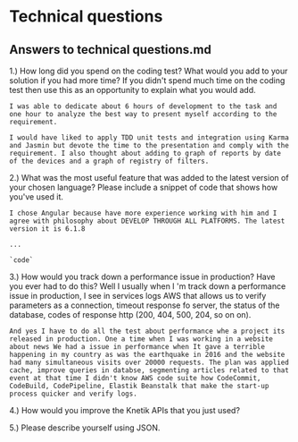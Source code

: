 # Technical questions

## Answers to technical questions.md

1.) How long did you spend on the coding test? What would you add to your solution if you had more time? If you didn't spend much time on the coding test then use this as an opportunity to explain what you would add.

    I was able to dedicate about 6 hours of development to the task and one hour to analyze the best way to present myself according to the requirement. 

    I would have liked to apply TDD unit tests and integration using Karma and Jasmin but devote the time to the presentation and comply with the requirement. I also thought about adding to graph of reports by date of the devices and a graph of registry of filters.

2.) What was the most useful feature that was added to the latest version of your chosen language? Please include a snippet of code that shows how you've used it.

    I chose Angular because have more experience working with him and I agree with philosophy about DEVELOP THROUGH ALL PLATFORMS. The latest version it is 6.1.8

    ...

    `code`

3.) How would you track down a performance issue in production? Have you ever had to do this?
    Well I usually when I 'm track down a performance issue in production, I see in services logs AWS that allows us to verify parameters as a connection, timeout response fo server, the status of the database, codes of response http (200, 404, 500, 204, so on on).  

    And yes I have to do all the test about performance whe a project its released in production. One a time when I was working in a website about news We had a issue in performance when It gave a terrible happening in my country as was the earthquake in 2016 and the website had many simultaneous visits over 20000 requests. The plan was applied cache, improve queries in databse, segmenting articles related to that event at that time I didn't know AWS code suite how CodeCommit, CodeBuild, CodePipeline, Elastik Beanstalk that make the start-up process quicker and verify logs.


4.) How would you improve the Knetik APIs that you just used?

5.) Please describe yourself using JSON.